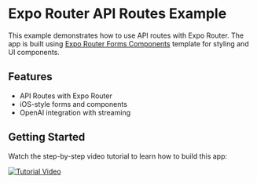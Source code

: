 # Expo Router API Routes Example

This example demonstrates how to use API routes with Expo Router. The app is built using [Expo Router Forms Components](https://github.com/EvanBacon/expo-router-forms-components) template for styling and UI components.

## Features

- API Routes with Expo Router
- iOS-style forms and components
- OpenAI integration with streaming

## Getting Started

Watch the step-by-step video tutorial to learn how to build this app:

[![Tutorial Video](https://img.youtube.com/vi/2_UzR1wdimI/0.jpg)](https://youtu.be/2_UzR1wdimI)

